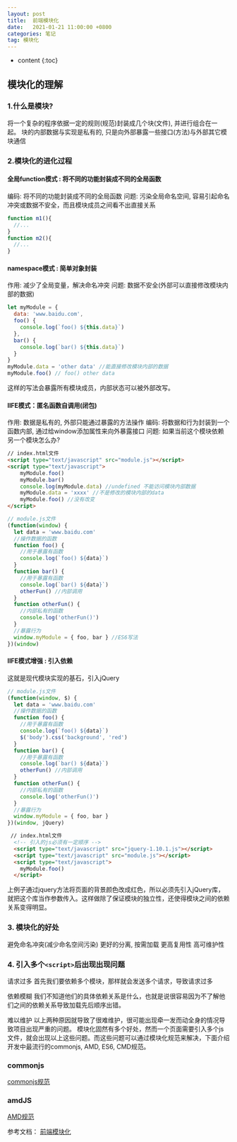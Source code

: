 ```yaml
---
layout: post
title:  前端模块化
date:   2021-01-21 11:00:00 +0800
categories: 笔记
tag: 模块化
---
```

* content
{:toc}

## 模块化的理解

### 1.什么是模块?

将一个复杂的程序依据一定的规则(规范)封装成几个块(文件), 并进行组合在一起。
块的内部数据与实现是私有的, 只是向外部暴露一些接口(方法)与外部其它模块通信

### 2.模块化的进化过程

#### 全局function模式 : 将不同的功能封装成不同的全局函数

编码: 将不同的功能封装成不同的全局函数
问题: 污染全局命名空间, 容易引起命名冲突或数据不安全，而且模块成员之间看不出直接关系

```js
function m1(){
  //...
}
function m2(){
  //...
}
```

#### namespace模式 : 简单对象封装

作用: 减少了全局变量，解决命名冲突
问题: 数据不安全(外部可以直接修改模块内部的数据)

```js
let myModule = {
  data: 'www.baidu.com',
  foo() {
    console.log(`foo() ${this.data}`)
  },
  bar() {
    console.log(`bar() ${this.data}`)
  }
}
myModule.data = 'other data' //能直接修改模块内部的数据
myModule.foo() // foo() other data
```

这样的写法会暴露所有模块成员，内部状态可以被外部改写。

#### IIFE模式：匿名函数自调用(闭包)

作用: 数据是私有的, 外部只能通过暴露的方法操作
编码: 将数据和行为封装到一个函数内部, 通过给window添加属性来向外暴露接口
问题: 如果当前这个模块依赖另一个模块怎么办?

```html
// index.html文件
<script type="text/javascript" src="module.js"></script>
<script type="text/javascript">
    myModule.foo()
    myModule.bar()
    console.log(myModule.data) //undefined 不能访问模块内部数据
    myModule.data = 'xxxx' //不是修改的模块内部的data
    myModule.foo() //没有改变
</script>
```

```js
// module.js文件
(function(window) {
  let data = 'www.baidu.com'
  //操作数据的函数
  function foo() {
    //用于暴露有函数
    console.log(`foo() ${data}`)
  }
  function bar() {
    //用于暴露有函数
    console.log(`bar() ${data}`)
    otherFun() //内部调用
  }
  function otherFun() {
    //内部私有的函数
    console.log('otherFun()')
  }
  //暴露行为
  window.myModule = { foo, bar } //ES6写法
})(window)
```

#### IIFE模式增强 : 引入依赖

这就是现代模块实现的基石，引入jQuery

```js
// module.js文件
(function(window, $) {
  let data = 'www.baidu.com'
  //操作数据的函数
  function foo() {
    //用于暴露有函数
    console.log(`foo() ${data}`)
    $('body').css('background', 'red')
  }
  function bar() {
    //用于暴露有函数
    console.log(`bar() ${data}`)
    otherFun() //内部调用
  }
  function otherFun() {
    //内部私有的函数
    console.log('otherFun()')
  }
  //暴露行为
  window.myModule = { foo, bar }
})(window, jQuery)
```

```html
 // index.html文件
  <!-- 引入的js必须有一定顺序 -->
  <script type="text/javascript" src="jquery-1.10.1.js"></script>
  <script type="text/javascript" src="module.js"></script>
  <script type="text/javascript">
    myModule.foo()
  </script>
  ```

上例子通过jquery方法将页面的背景颜色改成红色，所以必须先引入jQuery库，就把这个库当作参数传入。这样做除了保证模块的独立性，还使得模块之间的依赖关系变得明显。

### 3. 模块化的好处

避免命名冲突(减少命名空间污染)
更好的分离, 按需加载
更高复用性
高可维护性

### 4. 引入多个`<script>`后出现出现问题

请求过多
首先我们要依赖多个模块，那样就会发送多个请求，导致请求过多

依赖模糊
我们不知道他们的具体依赖关系是什么，也就是说很容易因为不了解他们之间的依赖关系导致加载先后顺序出错。

难以维护
以上两种原因就导致了很难维护，很可能出现牵一发而动全身的情况导致项目出现严重的问题。
模块化固然有多个好处，然而一个页面需要引入多个js文件，就会出现以上这些问题。而这些问题可以通过模块化规范来解决，下面介绍开发中最流行的commonjs, AMD, ES6, CMD规范。

### commonjs

[commonjs规范](https://aimiy.github.io/2020/12/15/commonjs%E8%A7%84%E8%8C%83/)

### amdJS

[AMD规范](https://aimiy.github.io/2020/12/15/amd%E8%A7%84%E8%8C%83/)

参考文档：
[前端模块化](https://segmentfault.com/a/1190000017466120#)
